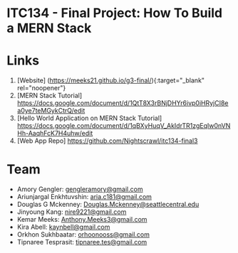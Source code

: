 # ITC134 - Final Project: How To Build a MERN Stack

# Links
1. [Website] (https://meeks21.github.io/g3-final/){:target="_blank" rel="noopener"}
2. [MERN Stack Tutorial] <a href="https://docs.google.com/document/d/1QtT8X3rBNjDHYr6ivp0iHRyjCI8ea0ye7teMGykCtrQ/edit" target="_blank"> https://docs.google.com/document/d/1QtT8X3rBNjDHYr6ivp0iHRyjCI8ea0ye7teMGykCtrQ/edit </a>
3. [Hello World Application on MERN Stack Tutorial] <a href="https://docs.google.com/document/d/1qBXyHuqV_AkIdrTR1zgEqIw0nVNHh-AaqhFcK7H4uhw/edit" target="_blank">https://docs.google.com/document/d/1qBXyHuqV_AkIdrTR1zgEqIw0nVNHh-AaqhFcK7H4uhw/edit </a>
4. [Web App Repo] <a href="https://github.com/Nightscrawl/itc134-final3" target="_blank">https://github.com/Nightscrawl/itc134-final3 </a>

# Team
- Amory Gengler: gengleramory@gmail.com
- Ariunjargal Enkhtuvshin: aria.c181@gmail.com
- Douglas G Mckenney: Douglas.Mckenney@seattlecentral.edu
- Jinyoung Kang: nire9221@gmail.com
- Kemar Meeks: Anthony.Meeks3@gmail.com
- Kira Abell: kaynbell@gmail.com
- Orkhon Sukhbaatar: orhoonooss@gmail.com
- Tipnaree Tesprasit: tipnaree.tes@gmail.com
